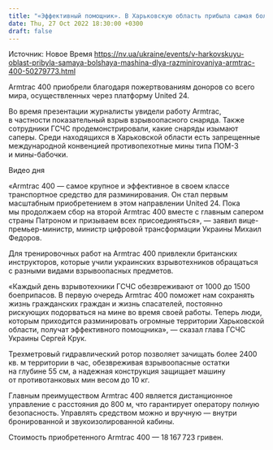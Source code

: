 ```yaml
---
title: "«Эффективный помощник». В Харьковскую область прибыла самая большая машина для разминирования Armtrac 400"
date: Thu, 27 Oct 2022 18:30:00 +0300
draft: false
---
```

Источник: Новое Время https://nv.ua/ukraine/events/v-harkovskuyu-oblast-pribyla-samaya-bolshaya-mashina-dlya-razminirovaniya-armtrac-400-50279773.html


 Armtrac 400 приобрели благодаря пожертвованиям доноров со всего мира, осуществленных через платформу United 24.

Во время презентации журналисты увидели работу Armtrac, в частности показательный взрыв взрывоопасного снаряда. Также сотрудники ГСЧС продемонстрировали, какие снаряды изымают саперы. Среди находящихся в Харьковской области есть запрещенные международной конвенцией противопехотные мины типа ПОМ-3 и мины-бабочки.

 Видео дня   

«Armtrac 400 — самое крупное и эффективное в своем классе транспортное средство для разминирования. Он стал первым масштабным приобретением в этом направлении United 24. Пока мы продолжаем сбор на второй Armtrac 400 вместе с главным сапером страны Патроном и призываем всех присоединяться», — заявил вице-премьер-министр, министр цифровой трансформации Украины Михаил Федоров.

Для тренировочных работ на Armtrac 400 привлекли британских инструкторов, которые учили украинских взрывотехников обращаться с разными видами взрывоопасных предметов.

«Каждый день взрывотехники ГСЧС обезвреживают от 1000 до 1500 боеприпасов. В первую очередь Armtrac 400 поможет нам сохранять жизнь гражданских граждан и жизнь спасателей, постоянно рискующих подорваться на мине во время своей работы. Теперь люди, которым приходится разминировать огромные территории Харьковской области, получат эффективного помощника», — сказал глава ГСЧС Украины Сергей Крук.

Трехметровый гидравлический ротор позволяет зачищать более 2400 кв. м территории в час, обезвреживая взрывоопасные остатки на глубине 55 см, а надежная конструкция защищает машину от противотанковых мин весом до 10 кг.

Главным преимуществом Armtrac 400 является дистанционное управление с расстояния до 800 м, что гарантирует оператору полную безопасность. Управлять средством можно и вручную — внутри бронированной и звукоизолированной кабины.

Стоимость приобретенного Armtrac 400 — 18 167 723 гривен.
